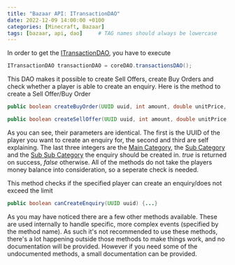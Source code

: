 ```yaml
---
title: "Bazaar API: ITransactionDAO"
date: 2022-12-09 14:00:00 +0100
categories: [Minecraft, Bazaar]
tags: [bazaar, api, dao]     # TAG names should always be lowercase
---
```


In order to get the [ITransactionDAO](/doc/bazaar/de/ancash/bazaar/core/dao/ITransactionDAO.html), you have to execute
```java
ITransactionDAO transactionDAO = coreDAO.transactionsDAO();
```

This DAO makes it possible to create Sell Offers, create Buy Orders and check whether a player is able to create an enquiry.
Here is the method to create a Sell Offer/Buy Order
```java
public boolean createBuyOrder(UUID uuid, int amount, double unitPrice, int cat, int sub, int subsub) {...}

public boolean createSellOffer(UUID uuid, int amount, double unitPrice, int cat, int sub, int subsub) {...}
```
As you can see, their parameters are identical. The first is the UUID of the player you want to create an enquiry for, the second and third are self explaining. The last three integers are the [Main Category]({{site.baseurl}}/posts/bazaar-category), the [Sub Category]({{site.baseurl}}/posts/bazaar-sub-category) and the [Sub Sub Category]({{site.baseurl}}/posts/bazaar-sub-sub-category) the enquiry should be created in. *true* is returned on success, *false* otherwise. All of the methods do not take the players money balance into consideration, so a seperate check is needed.

This method checks if the specified player can create an enquiry/does not exceed the limit
```java
public boolean canCreateEnquiry(UUID uuid) {...}
```

As you may have noticed there are a few other methods available. These are used internally to handle specific, more complex events (specified by the method name). As such it's not recommended to use these methods, there's a lot happening outside those methods to make things work, and no documentation will be provided. However if you need some of the undocumented methods, a small documentation can be provided.